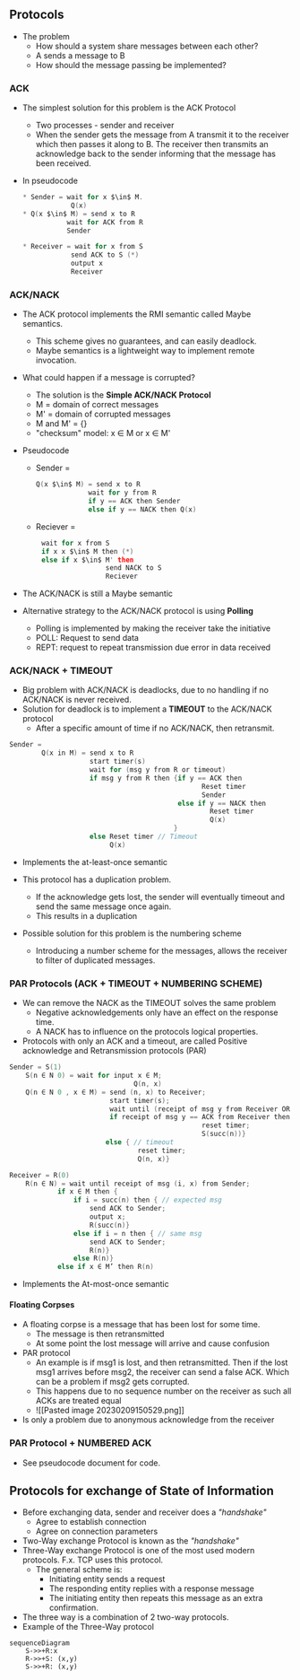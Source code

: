 ## Protocols 
* The problem
	* How should a system share messages between each other?
	* A sends a message to B
	* How should the message passing be implemented?
### ACK
* The simplest solution for this problem is the ACK Protocol
	* Two processes - sender and receiver
	* When the sender gets the message from A transmit it to the receiver which then passes it along to B. The receiver then transmits an acknowledge back to the sender informing that the message has been received.
* In pseudocode
	 ```c
	* Sender = wait for x $\in$ M.
			     Q(x)
	* Q(x $\in$ M) = send x to R
				wait for ACK from R
				Sender
	```

	```c
	* Receiver = wait for x from S
				send ACK to S (*)
				output x
				Receiver
	```
### ACK/NACK 
* The ACK protocol implements the RMI semantic called Maybe semantics.
	* This scheme gives no guarantees, and can easily deadlock.
	* Maybe semantics is a lightweight way to implement remote invocation.

* What could happen if a message is corrupted?
	* The solution is the **Simple ACK/NACK Protocol**
	* M = domain of correct messages
	* M' = domain of corrupted messages
	* M and M' = {}
	* "checksum" model: x $\in$ M or  x $\in$ M'
* Pseudocode
	* Sender =
		```c
		Q(x $\in$ M) = send x to R
				     wait for y from R
				     if y == ACK then Sender
				     else if y == NACK then Q(x)
		```
	* Reciever =
```c
		wait for x from S
		if x x $\in$ M then (*)
		else if x $\in$ M' then
						send NACK to S
						Reciever
```
* The ACK/NACK is still a Maybe semantic

* Alternative strategy to the ACK/NACK protocol is using **Polling**
	* Polling is implemented by making the receiver take the initiative
	* POLL: Request to send data
	* REPT: request to repeat transmission due error in data received
### ACK/NACK + TIMEOUT
* Big problem with ACK/NACK is deadlocks, due to no handling if no ACK/NACK is never received.
* Solution for deadlock is to implement a **TIMEOUT** to the ACK/NACK protocol
	* After a specific amount of time if no ACK/NACK, then retransmit.
```c
Sender = 
		Q(x in M) = send x to R
					start timer(s)
					wait for (msg y from R or timeout)
					if msg y from R then {if y == ACK then
												Reset timer
												Sender
										  else if y == NACK then
												  Reset timer
												  Q(x)
										 }
					else Reset timer // Timeout
						 Q(x)
```
* Implements the at-least-once semantic

* This protocol has a duplication problem.
	* If the acknowledge gets lost, the sender will eventually timeout and send the same message once again.
	* This results in a duplication 

* Possible solution for this problem is the numbering scheme
	* Introducing a number scheme for the messages, allows the receiver to filter of duplicated messages.

### PAR Protocols (ACK + TIMEOUT + NUMBERING SCHEME)
* We can remove the NACK as the TIMEOUT solves the same problem
	* Negative acknowledgements only have an effect on the response time.
	* A NACK has to influence on the protocols logical properties.
* Protocols with only an ACK and a timeout, are called Positive acknowledge and Retransmission protocols (PAR)

```c
Sender = S(1)  
	S(n ∈ N 0) = wait for input x ∈ M;  
							   Q(n, x)  
	Q(n ∈ N 0 , x ∈ M) = send (n, x) to Receiver;  
						 start timer(s);  
						 wait until (receipt of msg y from Receiver OR timeout);  
						 if receipt of msg y == ACK from Receiver then {  
												reset timer;  
												S(succ(n))}  
						else { // timeout  
								reset timer;  
								Q(n, x)}
```

```c
Receiver = R(0)  
	R(n ∈ N) = wait until receipt of msg (i, x) from Sender;  
			if x ∈ M then {  
				if i = succ(n) then { // expected msg  
					send ACK to Sender;  
					output x;  
					R(succ(n)}  
				else if i = n then { // same msg  
					send ACK to Sender;  
					R(n)}  
				else R(n)}  
			else if x ∈ M’ then R(n)
```

* Implements the At-most-once semantic

#### Floating Corpses
* A floating corpse is a message that has been lost for some time.
	* The message is then retransmitted
	* At some point the lost message will arrive and cause confusion
* PAR protocol
	* An example is if msg1 is lost, and then retransmitted. Then if the lost msg1 arrives before msg2, the receiver can send a false ACK. Which can be a problem if msg2 gets corrupted.
	* This happens due to no sequence number on the receiver as such all ACKs are treated equal
	* ![[Pasted image 20230209150529.png]]
* Is only a problem due to anonymous acknowledge from the receiver
### PAR Protocol + NUMBERED ACK
* See pseudocode document for code.

## Protocols for exchange of State of Information
* Before exchanging data, sender and receiver does a *"handshake"*
	* Agree to establish connection
	* Agree on connection parameters
* Two-Way exchange Protocol is known as the *"handshake"*
* Three-Way exchange Protocol is one of the most used modern protocols. F.x. TCP uses this protocol.
	* The general scheme is:
		* Initiating entity sends a request
		* The responding entity replies with a response message
		* The initiating entity then repeats this message as an extra confirmation.
* The three way is a combination of 2 two-way protocols.
* Example of the Three-Way protocol
```mermaid 
sequenceDiagram
	S->>+R:x
	R->>+S: (x,y)
	S->>+R: (x,y)

```

 